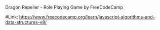 Dragon Repeller - Role Playing Game by FreeCodeCamp

#Link:
https://www.freecodecamp.org/learn/javascript-algorithms-and-data-structures-v8/
